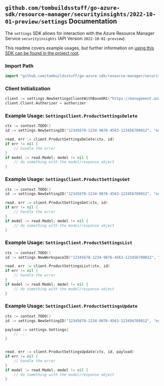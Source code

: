 
## `github.com/tombuildsstuff/go-azure-sdk/resource-manager/securityinsights/2022-10-01-preview/settings` Documentation

The `settings` SDK allows for interaction with the Azure Resource Manager Service `securityinsights` (API Version `2022-10-01-preview`).

This readme covers example usages, but further information on [using this SDK can be found in the project root](https://github.com/tombuildsstuff/go-azure-sdk/tree/main/docs).

### Import Path

```go
import "github.com/tombuildsstuff/go-azure-sdk/resource-manager/securityinsights/2022-10-01-preview/settings"
```


### Client Initialization

```go
client := settings.NewSettingsClientWithBaseURI("https://management.azure.com")
client.Client.Authorizer = authorizer
```


### Example Usage: `SettingsClient.ProductSettingsDelete`

```go
ctx := context.TODO()
id := settings.NewSettingID("12345678-1234-9876-4563-123456789012", "example-resource-group", "workspaceValue", "settingValue")

read, err := client.ProductSettingsDelete(ctx, id)
if err != nil {
	// handle the error
}
if model := read.Model; model != nil {
	// do something with the model/response object
}
```


### Example Usage: `SettingsClient.ProductSettingsGet`

```go
ctx := context.TODO()
id := settings.NewSettingID("12345678-1234-9876-4563-123456789012", "example-resource-group", "workspaceValue", "settingValue")

read, err := client.ProductSettingsGet(ctx, id)
if err != nil {
	// handle the error
}
if model := read.Model; model != nil {
	// do something with the model/response object
}
```


### Example Usage: `SettingsClient.ProductSettingsList`

```go
ctx := context.TODO()
id := settings.NewWorkspaceID("12345678-1234-9876-4563-123456789012", "example-resource-group", "workspaceValue")

read, err := client.ProductSettingsList(ctx, id)
if err != nil {
	// handle the error
}
if model := read.Model; model != nil {
	// do something with the model/response object
}
```


### Example Usage: `SettingsClient.ProductSettingsUpdate`

```go
ctx := context.TODO()
id := settings.NewSettingID("12345678-1234-9876-4563-123456789012", "example-resource-group", "workspaceValue", "settingValue")

payload := settings.Settings{
	// ...
}


read, err := client.ProductSettingsUpdate(ctx, id, payload)
if err != nil {
	// handle the error
}
if model := read.Model; model != nil {
	// do something with the model/response object
}
```
